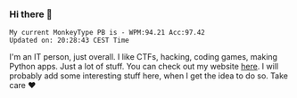 ### Hi there 👋
<!-- PB START -->
```
My current MonkeyType PB is - WPM:94.21 Acc:97.42
Updated on: 20:28:43 CEST Time
```
<!-- PB END -->
I'm an IT person, just overall. I like CTFs, hacking, coding games, making Python apps. Just a lot of stuff.
You can check out my website [here](https://skill3472.github.io/).
I will probably add some interesting stuff here, when I get the idea to do so. Take care ❤️

